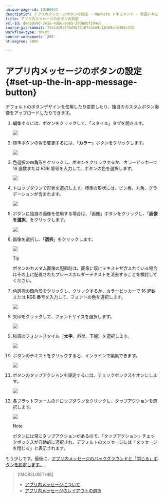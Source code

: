 ```yaml
---
unique-page-id: 10100644
description: アプリ内メッセージボタンの設定 - Marketo ドキュメント - 製品ドキュメント
title: アプリ内メッセージのボタンの設定
exl-id: de03da9d-241e-4d6e-8eb5-3096ddf294ce
source-git-commit: 72e1d29347bd5b77107da1e9c30169cb6490c432
workflow-type: tm+mt
source-wordcount: '263'
ht-degree: 100%

---
```


# アプリ内メッセージのボタンの設定 {#set-up-the-in-app-message-button}

デフォルトのボタンデザインを使用したり変更したり、独自のカスタムボタン画像をアップロードしたりできます。

1. 編集するには、ボタンをクリックして、「スタイル」タブを開きます。

   ![](assets/image2016-5-6-15-3a6-3a55.png)

1. 標準ボタンの色を変更するには、「**カラー**」ボタンをクリックします。

   ![](assets/image2016-5-6-15-3a10-3a38.png)

1. 色選択の四角形をクリックし、ボタンをクリックするか、カラーピッカーで 16 進数または RGB 番号を入力して、ボタンの色を選択します。

   ![](assets/image2016-5-6-15-3a14-3a8.png)

1. ドロップダウンで形状を選択します。標準の形状には、ピン角、丸角、グラデーションが含まれます。

   ![](assets/image2016-5-6-15-3a16-3a26.png)

1. ボタンに独自の画像を使用する場合は、「画像」ボタンをクリックし、「**画像を選択**」をクリックします。

   ![](assets/image2016-5-6-15-3a18-3a18.png)

1. 画像を選択し、「**選択**」をクリックします。

   ![](assets/image2016-5-6-16-3a36-3a0.png)

   >[!TIP]
   >
   >ボタンのカスタム画像の配置時は、画像に既にテキストが含まれている場合はその上に配置されたプレースホルダーテキストを消去することを検討してください。

1. 色選択の四角形をクリックし、クリックするか、カラーピッカーで 16 進数または RGB 番号を入力して、フォントの色を選択します。

   ![](assets/image2016-5-6-16-3a39-3a4.png)

1. 矢印をクリックして、フォントサイズを選択します。

   ![](assets/image2016-5-6-16-3a41-3a52.png)

1. 強調のフォントスタイル（**太字**、_斜体_、下線）を選択します。

   ![](assets/image2016-5-6-16-3a43-3a47.png)

1. ボタンのテキストをクリックすると、インラインで編集できます。

   ![](assets/image2016-5-6-16-3a46-3a17.png)

1. ボタンのタップアクションを設定するには、チェックボックスをオンにします。

   ![](assets/image2016-5-6-16-3a47-3a54.png)

1. 各プラットフォームのドロップダウンをクリックし、タップアクションを選択します。

   ![](assets/image2016-5-6-16-3a49-3a40.png)

   >[!NOTE]
   >
   >ボタンには常にタップアクションがあるので、「タップアクション」チェックボックスが自動的に選択され、デフォルトのメッセージには「メッセージを閉じる」と表示されます。

もう少しです。最後に、[アプリ内メッセージのバックグラウンドと「閉じる」ボタンを設定します。](/help/marketo/product-docs/mobile-marketing/in-app-messages/creating-in-app-messages/set-up-the-in-app-message-background.md).

>[!MORELIKETHIS]
>
>* [アプリ内メッセージについて](/help/marketo/product-docs/mobile-marketing/in-app-messages/understanding-in-app-messages.md)
>* [アプリ内メッセージのレイアウトの選択](/help/marketo/product-docs/mobile-marketing/in-app-messages/creating-in-app-messages/choose-a-layout-for-your-in-app-message.md)

